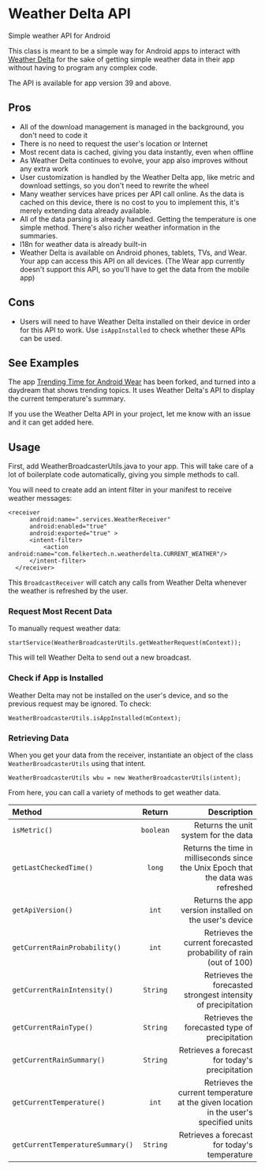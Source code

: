 # Weather Delta API
Simple weather API for Android

This class is meant to be a simple way for Android apps to interact with <a href="https://play.google.com/store/apps/details?id=com.felkertech.n.weatherdelta">Weather Delta</a> for the sake of
getting simple weather data in their app without having to program any complex code.

The API is available for app version 39 and above.

## Pros
* All of the download management is managed in the background, you don't need to code it
* There is no need to request the user's location or Internet
* Most recent data is cached, giving you data instantly, even when offline
* As Weather Delta continues to evolve, your app also improves without any extra work
* User customization is handled by the Weather Delta app, like metric and download settings,
so you don't need to rewrite the wheel
* Many weather services have prices per API call online. As the data is cached on this device,
there is no cost to you to implement this, it's merely extending data already available.
* All of the data parsing is already handled. Getting the temperature is one simple method.
There's also richer weather information in the summaries.
* l18n for weather data is already built-in
* Weather Delta is available on Android phones, tablets, TVs, and Wear. Your app can access this
API on all devices. (The Wear app currently doesn't support this API, so you'll have to get the
data from the mobile app)

## Cons
* Users will need to have Weather Delta installed on their device in order for this API to work.
Use `isAppInstalled` to check whether these APIs can be used.

## See Examples
The app <a href="https://github.com/Fleker/TrendingTimeForAndroidWear">Trending Time for Android Wear</a> has been forked, and turned into a daydream that shows trending topics. It uses Weather Delta's API to display the current temperature's summary.

If you use the Weather Delta API in your project, let me know with an issue and it can get added here.

## Usage
First, add WeatherBroadcasterUtils.java to your app. This will take care of a lot of boilerplate code automatically, giving you simple methods to call.

You will need to create add an intent filter in your manifest to receive weather messages:

    <receiver
          android:name=".services.WeatherReceiver"
          android:enabled="true"
          android:exported="true" >
          <intent-filter>
              <action android:name="com.felkertech.n.weatherdelta.CURRENT_WEATHER"/>
          </intent-filter>
      </receiver>

This `BroadcastReceiver` will catch any calls from Weather Delta whenever the weather is refreshed by the user.

### Request Most Recent Data
To manually request weather data:

    startService(WeatherBroadcasterUtils.getWeatherRequest(mContext));

This will tell Weather Delta to send out a new broadcast. 

### Check if App is Installed
Weather Delta may not be installed on the user's device, and so the previous request may be ignored. To check:

    WeatherBroadcasterUtils.isAppInstalled(mContext);
  
### Retrieving Data
When you get your data from the receiver, instantiate an object of the class `WeatherBroadcasterUtils` using that intent.

    WeatherBroadcasterUtils wbu = new WeatherBroadcasterUtils(intent);

From here, you can call a variety of methods to get weather data.

| Method | Return | Description |
| :---   | :---:  | ---: |
| `isMetric()` | `boolean` | Returns the unit system for the data |
| `getLastCheckedTime()` | `long` | Returns the time in milliseconds since the Unix Epoch that the data was refreshed |
| `getApiVersion()` | `int` | Returns the app version installed on the user's device |
| `getCurrentRainProbability()` | `int` | Retrieves the current forecasted probability of rain (out of 100) |
| `getCurrentRainIntensity()` | `String` | Retrieves the forecasted strongest intensity of precipitation |
| `getCurrentRainType()` | `String` | Retrieves the forecasted type of precipitation |
| `getCurrentRainSummary()` | `String` | Retrieves a forecast for today's precipitation |
| `getCurrentTemperature()` | `int` | Retrieves the current temperature at the given location in the user's specified units |
| `getCurrentTemperatureSummary()` | `String` | Retrieves a forecast for today's temperature |

